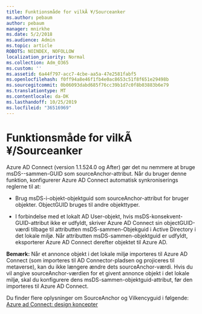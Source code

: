 ```yaml
---
title: Funktionsmåde for vilkÃ ¥/Sourceanker
ms.author: pebaum
author: pebaum
manager: mnirkhe
ms.date: 5/2/2018
ms.audience: Admin
ms.topic: article
ROBOTS: NOINDEX, NOFOLLOW
localization_priority: Normal
ms.collection: Adm_O365
ms.custom: ''
ms.assetid: 6a44f797-acc7-4cbe-aa5a-47e2581fabf5
ms.openlocfilehash: f0ff94a8e46f1fb4e0ac8653c51f8f651e29498b
ms.sourcegitcommit: 0b06093dabd685f76cc39b1d7c0f8b03883b6e79
ms.translationtype: MT
ms.contentlocale: da-DK
ms.lasthandoff: 10/25/2019
ms.locfileid: "36516969"
---
```

# <a name="consistencyguid--sourceanchor-behavior"></a>Funktionsmåde for vilkÃ ¥/Sourceanker

Azure AD Connect (version 1.1.524.0 og After) gør det nu nemmere at bruge msDS--sammen-GUID som sourceAnchor-attribut. Når du bruger denne funktion, konfigurerer Azure AD Connect automatisk synkroniserings reglerne til at:
  
- Brug msDS-i-objekt-objektguid som sourceAnchor-attribut for bruger objekter. ObjectGUID bruges til andre objekttyper.
    
- I forbindelse med et lokalt AD User-objekt, hvis msDS-konsekvent-GUID-attribut ikke er udfyldt, skriver Azure AD Connect sin objectGUID-værdi tilbage til attributten msDS-sammen-Objekguid i Active Directory i det lokale miljø. Når attributten msDS-sammen-objektguid er udfyldt, eksporterer Azure AD Connect derefter objektet til Azure AD.
    
 **Bemærk:** Når et annonce objekt i det lokale miljø importeres til Azure AD Connect (som importeres til AD Connector-pladsen og projiceres til metaverse), kan du ikke længere ændre dets sourceAnchor-værdi. Hvis du vil angive sourceAnchor-værdien for et givent annonce objekt i det lokale miljø, skal du konfigurere dens msDS-sammen-objektguid-attribut, før den importeres til Azure AD Connect. 
  
Du finder flere oplysninger om SourceAnchor og Vilkencyguid i følgende: [Azure ad Connect: design koncepter](https://docs.microsoft.com/azure/active-directory/connect/active-directory-aadconnect-design-concepts)
  

